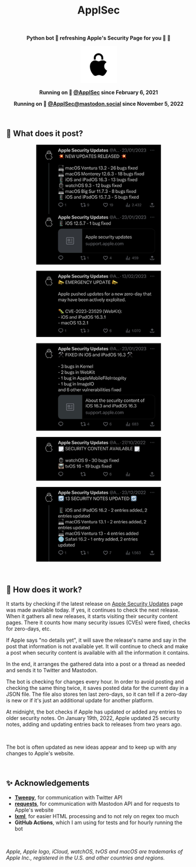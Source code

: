 <h1 align="center">ApplSec</h1>

<br>

<p align="center"><b>Python bot 🐍 refreshing Apple's Security Page for you 🍎 🔐</b></p>

<p align="center"><img src="images/ApplSec.png" width=100></p>

<p align="center"><b>Running on 🐥 <a href="https://twitter.com/ApplSec">@ApplSec</a> since February 6, 2021</b></p>
<p align="center"><b>Running on 🐘 <a href="https://mastodon.social/@ApplSec">@ApplSec@mastodon.social</a> since November 5, 2022</b></p>

<br>

## 📣 What does it post?

<p align="center"><img src="images/img1.jpg" width=340></p>
<p align="center"><img src="images/img2.jpg" width=340></p>
<p align="center"><img src="images/img3.jpg" width=340></p>
<p align="center"><img src="images/img4.jpg" width=340></p>
<p align="center"><img src="images/img5.jpg" width=340></p>

<br>

## 🦾 How does it work?

It starts by checking if the latest release on [Apple Security Updates](https://support.apple.com/en-us/HT201222) page was made available today. If yes, it continues to check the next release. When it gathers all new releases, it starts visiting their security content pages. There it counts how many security issues (CVEs) were fixed, checks for zero-days, etc.

If Apple says "no details yet", it will save the release's name and say in the post that information is not available yet. It will continue to check and make a post when security content is available with all the information it contains.

In the end, it arranges the gathered data into a post or a thread as needed and sends it to Twitter and Mastodon.

The bot is checking for changes every hour. In order to avoid posting and checking the same thing twice, it saves posted data for the current day in a JSON file. The file also stores ten last zero-days, so it can tell if a zero-day is new or if it's just an additional update for another platform.

At midnight, the bot checks if Apple has updated or added any entries to older security notes. On January 19th, 2022, Apple updated 25 security notes, adding and updating entries back to releases from two years ago.

<br>

The bot is often updated as new ideas appear and to keep up with any changes to Apple's website.

<br>

## ✨ Acknowledgements

- __[Tweepy](https://github.com/tweepy/tweepy)__, for communication with Twitter API
- __[requests](https://github.com/psf/requests)__, for communication with Mastodon API and for requests to Apple's website
- __[lxml](https://github.com/lxml/lxml)__, for easier HTML processing and to not rely on regex too much
- __GitHub Actions__, which I am using for tests and for hourly running the bot

<br>

_Apple, Apple logo, iCloud, watchOS, tvOS and macOS are trademarks of Apple Inc., registered in the U.S. and other countries and regions._
